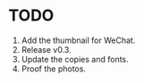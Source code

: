 # TODO

1. Add the thumbnail for WeChat.
2. Release v0.3.
3. Update the copies and fonts.
4. Proof the photos.
